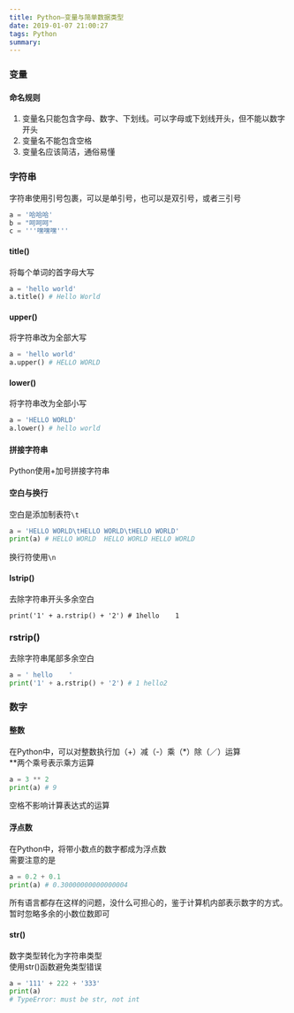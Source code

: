 ```yaml
---
title: Python—变量与简单数据类型
date: 2019-01-07 21:00:27
tags: Python
summary:
---
```

### 变量
#### 命名规则
1. 变量名只能包含字母、数字、下划线。可以字母或下划线开头，但不能以数字开头
1. 变量名不能包含空格
1. 变量名应该简洁，通俗易懂

### 字符串
字符串使用引号包裹，可以是单引号，也可以是双引号，或者三引号
```python
a = '哈哈哈'
b = "呵呵呵"
c = '''嘿嘿嘿'''
```

#### title()
将每个单词的首字母大写
```python
a = 'hello world'
a.title() # Hello World
```

#### upper()
将字符串改为全部大写
```python
a = 'hello world'
a.upper() # HELLO WORLD
```

#### lower()
将字符串改为全部小写
```python
a = 'HELLO WORLD'
a.lower() # hello world
```

#### 拼接字符串
Python使用+加号拼接字符串

#### 空白与换行
空白是添加制表符`\t`
```python
a = 'HELLO WORLD\tHELLO WORLD\tHELLO WORLD'
print(a) # HELLO WORLD	HELLO WORLD	HELLO WORLD
```

换行符使用`\n`

#### lstrip()
去除字符串开头多余空白

```
print('1' + a.rstrip() + '2') # 1hello    1
```

### rstrip()
去除字符串尾部多余空白
```python
a = ' hello    '
print('1' + a.rstrip() + '2') # 1 hello2
```

### 数字
#### 整数
在Python中，可以对整数执行加（+）减（-）乘（*）除（／）运算<br />**两个乘号表示乘方运算
```python
a = 3 ** 2
print(a) # 9
```
空格不影响计算表达式的运算

#### 浮点数
在Python中，将带小数点的数字都成为浮点数<br />需要注意的是
```python
a = 0.2 + 0.1
print(a) # 0.30000000000000004
```
所有语言都存在这样的问题，没什么可担心的，鉴于计算机内部表示数字的方式。暂时忽略多余的小数位数即可

#### str()
数字类型转化为字符串类型<br />使用str()函数避免类型错误
```python
a = '111' + 222 + '333'
print(a)
# TypeError: must be str, not int
```